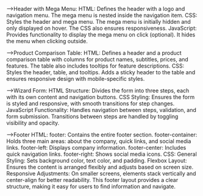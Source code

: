 -->Header with Mega Menu:
   HTML: Defines the header with a logo and navigation menu. The mega menu is nested inside the navigation item.
   CSS: Styles the header and mega menu. The mega menu is initially hidden and only displayed on hover. The CSS also ensures responsiveness.
   JavaScript: Provides functionality to display the mega menu on click (optional). It hides the menu when clicking outside.

-->Product Comparison Table:
   HTML: Defines a header and a product comparison table with columns for product names, subtitles, prices, and features. The table also includes tooltips for feature descriptions.
   CSS: Styles the header, table, and tooltips. Adds a sticky header to the table and ensures responsive design with mobile-specific styles.

-->Wizard Form:
   HTML Structure: Divides the form into three steps, each with its own content and navigation buttons.
   CSS Styling: Ensures the form is styled and responsive, with smooth transitions for step changes.
   JavaScript Functionality: Handles navigation between steps, validation, and form submission. Transitions between steps are handled by toggling visibility and opacity.

-->Footer
   HTML:
   footer: Contains the entire footer section.
   footer-container: Holds three main areas: about the company, quick links, and social media links.
   footer-left: Displays company information.
   footer-center: Includes quick navigation links.
   footer-right: Shows social media icons.
   CSS: General Styling: Sets background color, text color, and padding.
   Flexbox Layout: Ensures the content is arranged flexibly and adjusts based on screen size.
   Responsive Adjustments: On smaller screens, elements stack vertically and center-align for better readability.
   This footer layout provides a clear structure, making it easy for users to find information and navigate.
